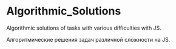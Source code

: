 # Algorithmic_Solutions

Algorithmic solutions of tasks with various difficulties with JS. 

Алгоритмические решения задач различной сложности на JS.
